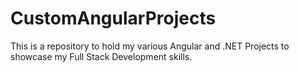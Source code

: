 # CustomAngularProjects
This is a repository to hold my various Angular and .NET Projects to showcase my Full Stack Development skills.
